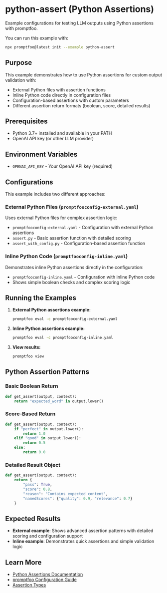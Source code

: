# python-assert (Python Assertions)

Example configurations for testing LLM outputs using Python assertions with promptfoo.

You can run this example with:

```bash
npx promptfoo@latest init --example python-assert
```

## Purpose

This example demonstrates how to use Python assertions for custom output validation with:

- External Python files with assertion functions
- Inline Python code directly in configuration files
- Configuration-based assertions with custom parameters
- Different assertion return formats (boolean, score, detailed results)

## Prerequisites

- Python 3.7+ installed and available in your PATH
- OpenAI API key (or other LLM provider)

## Environment Variables

- `OPENAI_API_KEY` - Your OpenAI API key (required)

## Configurations

This example includes two different approaches:

### External Python Files (`promptfooconfig-external.yaml`)

Uses external Python files for complex assertion logic:

- `promptfooconfig-external.yaml` - Configuration with external Python assertions
- `assert.py` - Basic assertion function with detailed scoring
- `assert_with_config.py` - Configuration-based assertion function

### Inline Python Code (`promptfooconfig-inline.yaml`)

Demonstrates inline Python assertions directly in the configuration:

- `promptfooconfig-inline.yaml` - Configuration with inline Python code
- Shows simple boolean checks and complex scoring logic

## Running the Examples

1. **External Python assertions example:**

   ```sh
   promptfoo eval -c promptfooconfig-external.yaml
   ```

2. **Inline Python assertions example:**

   ```sh
   promptfoo eval -c promptfooconfig-inline.yaml
   ```

3. **View results:**

   ```sh
   promptfoo view
   ```

## Python Assertion Patterns

### Basic Boolean Return

```python
def get_assert(output, context):
    return "expected_word" in output.lower()
```

### Score-Based Return

```python
def get_assert(output, context):
    if "perfect" in output.lower():
        return 1.0
    elif "good" in output.lower():
        return 0.5
    else:
        return 0.0
```

### Detailed Result Object

```python
def get_assert(output, context):
    return {
        "pass": True,
        "score": 0.8,
        "reason": "Contains expected content",
        "namedScores": {"quality": 0.9, "relevance": 0.7}
    }
```

## Expected Results

- **External example**: Shows advanced assertion patterns with detailed scoring and configuration support
- **Inline example**: Demonstrates quick assertions and simple validation logic

## Learn More

- [Python Assertions Documentation](https://www.promptfoo.dev/docs/configuration/expected-outputs/python/)
- [promptfoo Configuration Guide](https://www.promptfoo.dev/docs/configuration/guide/)
- [Assertion Types](https://www.promptfoo.dev/docs/configuration/expected-outputs/)
